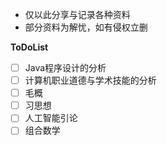 - 仅以此分享与记录各种资料
- 部分资料为解忧，如有侵权立删

**ToDoList**
- [ ] Java程序设计的分析
- [ ] 计算机职业道德与学术技能的分析
- [ ] 毛概
- [ ] 习思想
- [ ] 人工智能引论
- [ ] 组合数学
